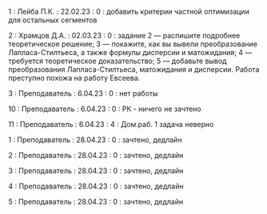 1 : Лейба П.К. : 22.02.23 : 0 : добавить критерии частной оптимизации для остальных сегментов

2 : Храмцов Д.А. : 02.03.23 : 0 : задание 2 — распишите подробнее теоретическое решение; 3 — покажите, как вы вывели преобразование Лапласа-Стилтьеса, а также формулы дисперсии и матожидания; 4 — требуется теоретическое доказательство; 5 — добавьте вывод преобразования Лапласа-Стилтьеса, матожидания и дисперсии. Работа преступно похожа на работу Евсеева.

3 : Преподаватель : 6.04.23 : 0 : нет работы

10 : Преподаватель : 6.04.23 : 0 : РК - ничего не зачтено

11 : Преподаватель : 6.04.23 : 4 : Дом.раб. 1 задача неверно

1 : Преподаватель : 28.04.23 : 0 : зачтено, дедлайн

2 : Преподаватель : 28.04.23 : 0 : зачтено, дедлайн

3 : Преподаватель : 28.04.23 : 0 : зачтено, дедлайн

4 : Преподаватель : 28.04.23 : 0 : зачтено, дедлайн

5 : Преподаватель : 28.04.23 : 0 : зачтено, дедлайн

